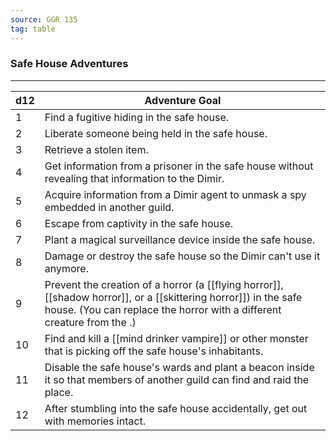 ```yaml
---
source: GGR 135
tag: table
---
```


### Safe House Adventures
---
|d12|Adventure Goal|
|----|------------|
|1|Find a fugitive hiding in the safe house.|
|2|Liberate someone being held in the safe house.|
|3|Retrieve a stolen item.|
|4|Get information from a prisoner in the safe house without revealing that information to the Dimir.|
|5|Acquire information from a Dimir agent to unmask a spy embedded in another guild.|
|6|Escape from captivity in the safe house.|
|7|Plant a magical surveillance device inside the safe house.|
|8|Damage or destroy the safe house so the Dimir can't use it anymore.|
|9|Prevent the creation of a horror (a [[flying horror]], [[shadow horror]], or a [[skittering horror]]) in the safe house. (You can replace the horror with a different creature from the .)|
|10|Find and kill a [[mind drinker vampire]] or other monster that is picking off the safe house's inhabitants.|
|11|Disable the safe house's wards and plant a beacon inside it so that members of another guild can find and raid the place.|
|12|After stumbling into the safe house accidentally, get out with memories intact.|

